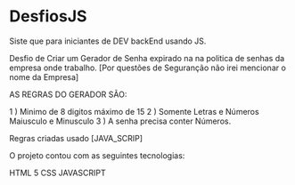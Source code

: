 # DesfiosJS

Siste que para iniciantes de DEV backEnd usando JS.

Desfio de Criar um Gerador de Senha expirado na na politica de senhas da empresa onde trabalho.
[Por questões de Seguranção não irei mencionar o nome da Empresa]

AS REGRAS DO GERADOR SÃO:

1 ) Minimo de 8 digitos máximo de 15
2 ) Somente Letras e Números Maiusculo e Minusculo
3 ) A senha precisa conter Números.

Regras criadas usado [JAVA_SCRIP]

O projeto contou com as seguintes tecnologias:

HTML 5
CSS
JAVASCRIPT
